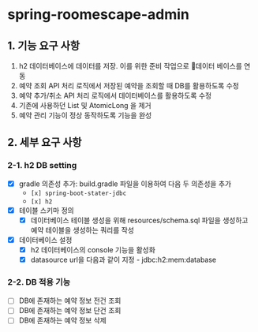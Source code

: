 # spring-roomescape-admin


## 1. 기능 요구 사항

1. h2 데이터베이스에 데이터를 저장. 이를 위한 준비 작업으로 데이터 베이스를 연동
2. 예약 조회 API 처리 로직에서 저장된 예약을 조회할 때 DB를 활용하도록 수정
3. 예약 추가/취소 API 처리 로직에서 데이터베이스를 활용하도록 수정
4. 기존에 사용하던 List 및 AtomicLong 을 제거
5. 예약 관리 기능이 정상 동작하도록 기능을 완성

## 2. 세부 요구 사항

### 2-1. h2 DB setting
- [x] gradle 의존성 추가: build.gradle 파일을 이용하여 다음 두 의존성을 추가
   - `[x] spring-boot-stater-jdbc`
   - `[x] h2`
- [x] 테이블 스키마 정의
  - [x] 데이터베이스 테이블 생성을 위해 resources/schema.sql 파일을 생성하고 예약 테이블을 생성하는 쿼리를 작성
- [x] 데이터베이스 설정
  - [x] h2 데이터베이스의 console 기능을 활성화
  - [x] datasource url을 다음과 같이 지정 - jdbc:h2:mem:database

### 2-2. DB 적용 기능

- [ ] DB에 존재하는 예약 정보 전건 조회
- [ ] DB에 존재하는 예약 정보 단건 조회
- [ ] DB에 존재하는 예약 정보 삭제
